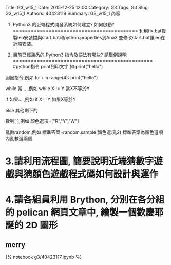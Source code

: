 Title: G3_w15_1
Date: 2015-12-25 12:00
Category: G3
Tags: G3
Slug: G3_w15_1
Authors: 40423119
Summary: G3_w15_1 內容

1. Python3 的近端程式開發系統如何建立? 如何啟動?
==========================================
利用fix.bat複製leo安裝擋與start.bat和python.properties到Ana3,並修改start.bat讓leo在近端安裝。

 2. 目前已經熟悉的 Python3 指令及語法有哪些? 請舉例說明
===============================================
#python指令
print列印文字,如:print("hello")


迴圈指令,例如
for i in range(4):
    print("hello")

while 當...   ,例如
while X != Y 當X不等於Y

if 如果...  ,例如
if X==Y   如果X等於Y

else  其他剩下的

數列[   ],例如
顏色選項=["R","Y","W"]

亂數random,例如
標準答案=random.sample(顏色選項,2)
標準答案為顏色選項內亂數選兩個

3.請利用流程圖, 簡要說明近端猜數字遊戲與猜顏色遊戲程式碼如何設計與運作
===============================================================

<script src="https://www.gliffy.com/diagramEmbed.js" type="text/javascript"></script><script type="text/javascript">gliffy_did="9703261";embedGliffy();</script>

4.請各組員利用 Brython, 分別在各分組的 pelican 網頁文章中, 繪製一個歡慶耶誕的 2D 圖形
=======================================================================

merry
------------------------------------------------
{% notebook g3/40423117.ipynb %}
